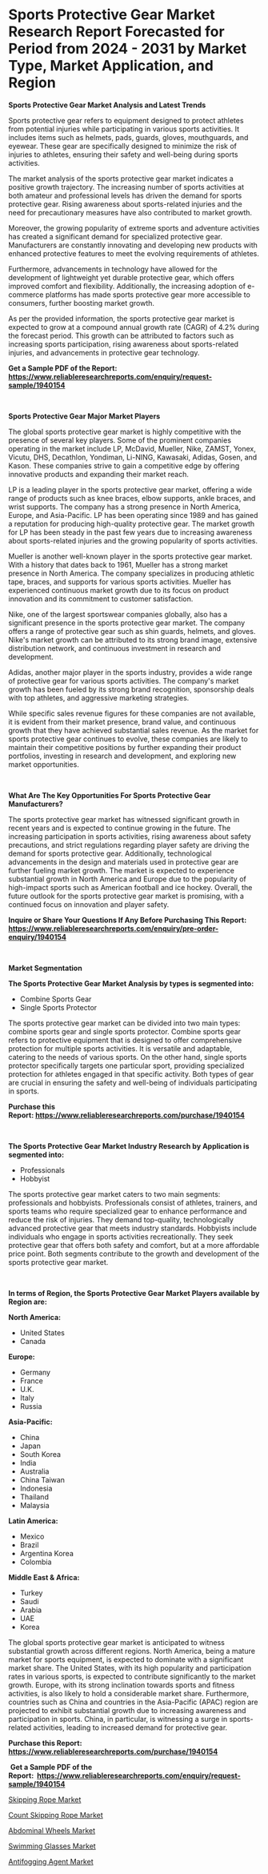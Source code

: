 <p><h1>Sports Protective Gear Market Research Report Forecasted for Period from 2024 -  2031 by Market Type, Market Application, and Region</h1></p><p><strong>Sports Protective Gear Market Analysis and Latest Trends</strong></p>
<p><p>Sports protective gear refers to equipment designed to protect athletes from potential injuries while participating in various sports activities. It includes items such as helmets, pads, guards, gloves, mouthguards, and eyewear. These gear are specifically designed to minimize the risk of injuries to athletes, ensuring their safety and well-being during sports activities.</p><p>The market analysis of the sports protective gear market indicates a positive growth trajectory. The increasing number of sports activities at both amateur and professional levels has driven the demand for sports protective gear. Rising awareness about sports-related injuries and the need for precautionary measures have also contributed to market growth.</p><p>Moreover, the growing popularity of extreme sports and adventure activities has created a significant demand for specialized protective gear. Manufacturers are constantly innovating and developing new products with enhanced protective features to meet the evolving requirements of athletes.</p><p>Furthermore, advancements in technology have allowed for the development of lightweight yet durable protective gear, which offers improved comfort and flexibility. Additionally, the increasing adoption of e-commerce platforms has made sports protective gear more accessible to consumers, further boosting market growth.</p><p>As per the provided information, the sports protective gear market is expected to grow at a compound annual growth rate (CAGR) of 4.2% during the forecast period. This growth can be attributed to factors such as increasing sports participation, rising awareness about sports-related injuries, and advancements in protective gear technology.</p></p>
<p><strong>Get a Sample PDF of the Report:&nbsp; <a href="https://www.reliableresearchreports.com/enquiry/request-sample/1940154">https://www.reliableresearchreports.com/enquiry/request-sample/1940154</a></strong></p>
<p>&nbsp;</p>
<p><strong>Sports Protective Gear Major Market Players</strong></p>
<p><p>The global sports protective gear market is highly competitive with the presence of several key players. Some of the prominent companies operating in the market include LP, McDavid, Mueller, Nike, ZAMST, Yonex, Vicutu, DHS, Decathlon, Yondiman, Li-NING, Kawasaki, Adidas, Gosen, and Kason. These companies strive to gain a competitive edge by offering innovative products and expanding their market reach.</p><p>LP is a leading player in the sports protective gear market, offering a wide range of products such as knee braces, elbow supports, ankle braces, and wrist supports. The company has a strong presence in North America, Europe, and Asia-Pacific. LP has been operating since 1989 and has gained a reputation for producing high-quality protective gear. The market growth for LP has been steady in the past few years due to increasing awareness about sports-related injuries and the growing popularity of sports activities.</p><p>Mueller is another well-known player in the sports protective gear market. With a history that dates back to 1961, Mueller has a strong market presence in North America. The company specializes in producing athletic tape, braces, and supports for various sports activities. Mueller has experienced continuous market growth due to its focus on product innovation and its commitment to customer satisfaction.</p><p>Nike, one of the largest sportswear companies globally, also has a significant presence in the sports protective gear market. The company offers a range of protective gear such as shin guards, helmets, and gloves. Nike's market growth can be attributed to its strong brand image, extensive distribution network, and continuous investment in research and development.</p><p>Adidas, another major player in the sports industry, provides a wide range of protective gear for various sports activities. The company's market growth has been fueled by its strong brand recognition, sponsorship deals with top athletes, and aggressive marketing strategies.</p><p>While specific sales revenue figures for these companies are not available, it is evident from their market presence, brand value, and continuous growth that they have achieved substantial sales revenue. As the market for sports protective gear continues to evolve, these companies are likely to maintain their competitive positions by further expanding their product portfolios, investing in research and development, and exploring new market opportunities.</p></p>
<p>&nbsp;</p>
<p><strong>What Are The Key Opportunities For Sports Protective Gear Manufacturers?</strong></p>
<p><p>The sports protective gear market has witnessed significant growth in recent years and is expected to continue growing in the future. The increasing participation in sports activities, rising awareness about safety precautions, and strict regulations regarding player safety are driving the demand for sports protective gear. Additionally, technological advancements in the design and materials used in protective gear are further fueling market growth. The market is expected to experience substantial growth in North America and Europe due to the popularity of high-impact sports such as American football and ice hockey. Overall, the future outlook for the sports protective gear market is promising, with a continued focus on innovation and player safety.</p></p>
<p><strong>Inquire or Share Your Questions If Any Before Purchasing This Report: <a href="https://www.reliableresearchreports.com/enquiry/pre-order-enquiry/1940154">https://www.reliableresearchreports.com/enquiry/pre-order-enquiry/1940154</a></strong></p>
<p>&nbsp;</p>
<p><strong>Market Segmentation</strong></p>
<p><strong>The Sports Protective Gear Market Analysis by types is segmented into:</strong></p>
<p><ul><li>Combine Sports Gear</li><li>Single Sports Protector</li></ul></p>
<p><p>The sports protective gear market can be divided into two main types: combine sports gear and single sports protector. Combine sports gear refers to protective equipment that is designed to offer comprehensive protection for multiple sports activities. It is versatile and adaptable, catering to the needs of various sports. On the other hand, single sports protector specifically targets one particular sport, providing specialized protection for athletes engaged in that specific activity. Both types of gear are crucial in ensuring the safety and well-being of individuals participating in sports.</p></p>
<p><strong>Purchase this Report:&nbsp;<a href="https://www.reliableresearchreports.com/purchase/1940154">https://www.reliableresearchreports.com/purchase/1940154</a></strong></p>
<p>&nbsp;</p>
<p><strong>The Sports Protective Gear Market Industry Research by Application is segmented into:</strong></p>
<p><ul><li>Professionals</li><li>Hobbyist</li></ul></p>
<p><p>The sports protective gear market caters to two main segments: professionals and hobbyists. Professionals consist of athletes, trainers, and sports teams who require specialized gear to enhance performance and reduce the risk of injuries. They demand top-quality, technologically advanced protective gear that meets industry standards. Hobbyists include individuals who engage in sports activities recreationally. They seek protective gear that offers both safety and comfort, but at a more affordable price point. Both segments contribute to the growth and development of the sports protective gear market.</p></p>
<p>&nbsp;</p>
<p><strong>In terms of Region, the Sports Protective Gear Market Players available by Region are:</strong></p>
<p>
    <p> <strong> North America: </strong>
        <ul>
            <li>United States</li>
            <li>Canada</li>
        </ul>
        </p> 
    <p> <strong> Europe: </strong>
        <ul>
            <li>Germany</li>
            <li>France</li>
            <li>U.K.</li>
            <li>Italy</li>
            <li>Russia</li>
        </ul>
        </p> 
    <p> <strong> Asia-Pacific: </strong>
        <ul>
            <li>China</li>
            <li>Japan</li>
            <li>South Korea</li>
            <li>India</li>
            <li>Australia</li>
            <li>China Taiwan</li>
            <li>Indonesia</li>
            <li>Thailand</li>
            <li>Malaysia</li>
        </ul>
        </p> 
    <p> <strong> Latin America: </strong>
        <ul>
            <li>Mexico</li>
            <li>Brazil</li>
            <li>Argentina Korea</li>
            <li>Colombia</li>
        </ul>
        </p> 
    <p> <strong> Middle East & Africa: </strong>
        <ul>
            <li>Turkey</li>
            <li>Saudi</li>
            <li>Arabia</li>
            <li>UAE</li>
            <li>Korea</li>
        </ul>
    </p>
    </p>
<p><p>The global sports protective gear market is anticipated to witness substantial growth across different regions. North America, being a mature market for sports equipment, is expected to dominate with a significant market share. The United States, with its high popularity and participation rates in various sports, is expected to contribute significantly to the market growth. Europe, with its strong inclination towards sports and fitness activities, is also likely to hold a considerable market share. Furthermore, countries such as China and countries in the Asia-Pacific (APAC) region are projected to exhibit substantial growth due to increasing awareness and participation in sports. China, in particular, is witnessing a surge in sports-related activities, leading to increased demand for protective gear.</p></p>
<p><strong>Purchase this Report: <a href="https://www.reliableresearchreports.com/purchase/1940154">https://www.reliableresearchreports.com/purchase/1940154</a></strong></p>
<p>&nbsp;<strong>Get a Sample PDF of the Report:&nbsp;&nbsp;<a href="https://www.reliableresearchreports.com/enquiry/request-sample/1940154">https://www.reliableresearchreports.com/enquiry/request-sample/1940154</a></strong></p>
<p><strong></strong></p>
<p><p><a href="https://github.com/kipkeeva/Market-Research-Report-List-2/blob/main/skipping-rope-market.md">Skipping Rope Market</a></p><p><a href="https://github.com/provorikovar/Market-Research-Report-List-2/blob/main/count-skipping-rope-market.md">Count Skipping Rope Market</a></p><p><a href="https://github.com/aliciawhite5576/Market-Research-Report-List-2/blob/main/abdominal-wheels-market.md">Abdominal Wheels Market</a></p><p><a href="https://github.com/marloy8/Market-Research-Report-List-2/blob/main/swimming-glasses-market.md">Swimming Glasses Market</a></p><p><a href="https://github.com/mahnoor2003/Market-Research-Report-List-2/blob/main/antifogging-agent-market.md">Antifogging Agent Market</a></p></p>